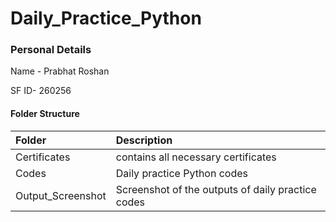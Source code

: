 # Daily_Practice_Python

### Personal Details

Name - Prabhat Roshan

SF ID- 260256

#### Folder Structure

| Folder | Description |
|:-------|:------------|
| Certificates | contains all necessary certificates |
| Codes | Daily practice Python codes |
| Output_Screenshot | Screenshot of the outputs of daily practice codes |

